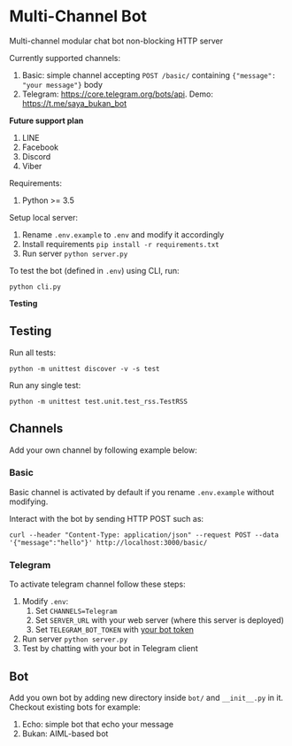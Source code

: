 # Multi-Channel Bot

Multi-channel modular chat bot non-blocking HTTP server

Currently supported channels:

1. Basic: simple channel accepting `POST /basic/` containing `{"message": "your message"}` body
2. Telegram: https://core.telegram.org/bots/api. Demo: https://t.me/saya_bukan_bot

**Future support plan**

1. LINE
2. Facebook
3. Discord
4. Viber

Requirements:

1. Python >= 3.5

Setup local server:

1. Rename `.env.example` to `.env` and modify it accordingly
2. Install requirements `pip install -r requirements.txt`
3. Run server `python server.py`

To test the bot (defined in `.env`) using CLI, run:

```
python cli.py
```

**Testing**

## Testing

Run all tests:

```
python -m unittest discover -v -s test
```

Run any single test:

```
python -m unittest test.unit.test_rss.TestRSS
```

## Channels

Add your own channel by following example below:

### Basic

Basic channel is activated by default if you rename `.env.example` without modifying. 

Interact with the bot by sending HTTP POST such as: 

```
curl --header "Content-Type: application/json" --request POST --data '{"message":"hello"}' http://localhost:3000/basic/
```

### Telegram

To activate telegram channel follow these steps: 

1. Modify `.env`:
   1. Set `CHANNELS=Telegram`
   2. Set `SERVER_URL` with your web server (where this server is deployed)
   3. Set `TELEGRAM_BOT_TOKEN` with [your bot token](https://core.telegram.org/bots#6-botfather)
2. Run server `python server.py`
3. Test by chatting with your bot in Telegram client

## Bot

Add you own bot by adding new directory inside `bot/` and `__init__.py` in it. Checkout existing bots for example:

1. Echo: simple bot that echo your message
2. Bukan: AIML-based bot
